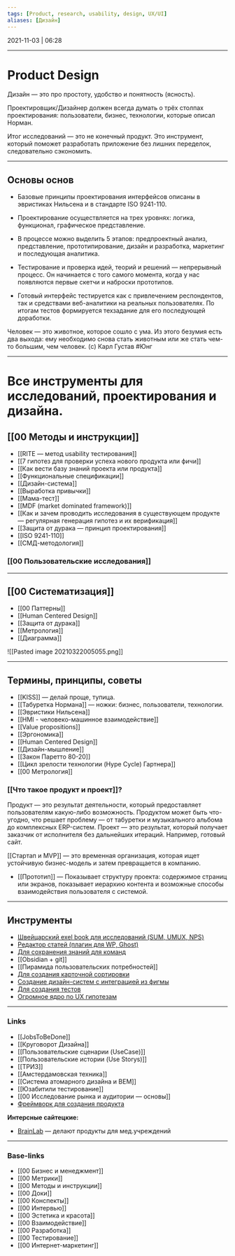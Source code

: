 ```yaml
---
tags: [Product, research, usability, design, UX/UI]
aliases: [Дизайн]
---
```

2021-11-03 | 06:28
___

# Product Design
Дизайн — это про простоту, удобство и понятность (ясность).

Проектировщик/Дизайнер должен всегда думать о трёх столпах проектирования: пользователи, бизнес, технологии, которые описал Норман.

Итог исследований — это не конечный продукт. Это инструмент, который поможет разработать приложение без лишних переделок, следовательно сэкономить.

---

## Основы основ
- Базовые принципы проектирования интерфейсов описаны в эвристиках Нильсена и в стандарте ISO 9241-110.

- Проектирование осуществляется на трех уровнях: логика, функционал, графическое представление.

- В процессе можно выделить 5 этапов: предпроектный анализ, представление, прототипирование, дизайн и разработка, маркетинг и последующая аналитика.

- Тестирование и проверка идей, теорий и решений — непрерывный процесс. Он начинается с того самого момента, когда у нас появляются первые скетчи и наброски прототипов.

- Готовый интерфейс тестируется как с привлечением респондентов, так и средствами веб-аналитики на реальных пользователях. По итогам тестов формируется техзадание для его последующей доработки.

Человек — это животное, которое сошло с ума. Из этого безумия есть два выхода: ему необходимо снова стать животным или же стать чем-то большим, чем человек.
(c) Карл Густав #Юнг

---

# Все инструменты для исследований, проектирования и дизайна.

## [[00 Методы и инструкции]]
- [[RITE — метод usability тестирования]]
- [[7 гипотез для проверки успеха нового продукта или фичи]]
- [[Как вести базу знаний проекта или продукта]]
- [[Функциональные спецификации]]
- [[Дизайн-система]]
- [[Выработка привычки]]
- [[Мама-тест]]
- [[MDF (market dominated framework)]]
- [[Как и зачем проводить исследования в существующем продукте — регулярная генерация гипотез и их верификация]]
- [[Защита от дурака — принцип проектирования]]
- [[ISO 9241-110]]
- [[СМД-методология]]


### [[00 Пользовательские исследования]]

---

## [[00 Систематизация]]
- [[00 Паттерны]]
- [[Human Centered Design]]
- [[Защита от дурака]]
- [[Метрология]]
- [[Диаграмма]]

![[Pasted image 20210322005055.png]]

---

## Термины, принципы, советы
- [[KISS]] — делай проще, тупица.
- [[Табуретка Нормана]] — ножки: бизнес, пользователи, технологии.
- [[Эвристики Нильсена]]
- [[HMI - человеко-машинное взаимодействие]]
- [[Value propositions]]
- [[Эргономика]]
- [[Human Centered Design]]
- [[Дизайн-мышление]]
- [[Закон Паретто 80-20]]
- [[Цикл зрелости технологии (Hype Cycle) Гартнера]]
- [[00 Метрология]]


### [[Что такое продукт и проект]]?
Продукт — это результат деятельности, который предоставляет пользователям какую-либо возможность. Продуктом может быть что-угодно, что решает проблему — от табуретки и музыкального альбома до комплексных ERP-систем.
Проект — это результат, который получает заказчик от исполнителя без дальнейших итераций. Например, готовый сайт.

[[Стартап и MVP]] — это временная организация, которая ищет устойчивую бизнес-модель и затем превращается в компанию.

- [[Прототип]] — Показывает структуру проекта: содержимое страниц или экранов, показывает иерархию контента и возможные способы взаимодействия пользователя с системой.

---

## Инструменты
- [Швейцарский exel book для исследований (SUM, UMUX, NPS)](https://github.com/mrbuha/Swiss_Excelbook)
- [Редактор статей (плагин для WP, Ghost)](https://setka.io/ru/)
- [Для сохранения знаний для команд](https://getpocket.com/)
- [[Obsidian + git]]
- [[Пирамида пользовательских потребностей]]
- [Для создания карточной сортировки](https://kardsort.com/)
- [Создание дизайн-систем с интеграцией из фигмы](https://zeroheight.com/)
- [Для создания тестов](https://uxcrowd.ru/)
- [Огромное ядро по UX гипотезам](https://keepsimple.io/ru/uxcore)



___
### Links
- [[JobsToBeDone]]
- [[Круговорот Дизайна]]
- [[Пользовательские сценарии (UseCase)]]
- [[Пользовательские истории (Use Storys)]]
- [[ТРИЗ]]
- [[Амстердамовская техника]]
- [[Система атомарного дизайна и BEM]]
- [[Юзабитили тестирование]]
- [[00 Исследование рынка и аудитории — основы]]
- [Фреймворк для создания продукта](https://productframework.ru/)

**Интерсные сайтецкие:**
- [BrainLab](https://www.brainlab.com) — делают продукты для мед.учреждений


___
### Base-links
- [[00 Бизнес и менеджмент]]
- [[00 Метрики]]
- [[00 Методы и инструкции]]
- [[00 Доки]]
- [[00 Конспекты]]
- [[00 Интервью]]
- [[00 Эстетика и красота]]
- [[00 Взаимодействие]]
- [[00 Разработка]]
- [[00 Тестирование]]
- [[00 Интернет-маркетинг]]



